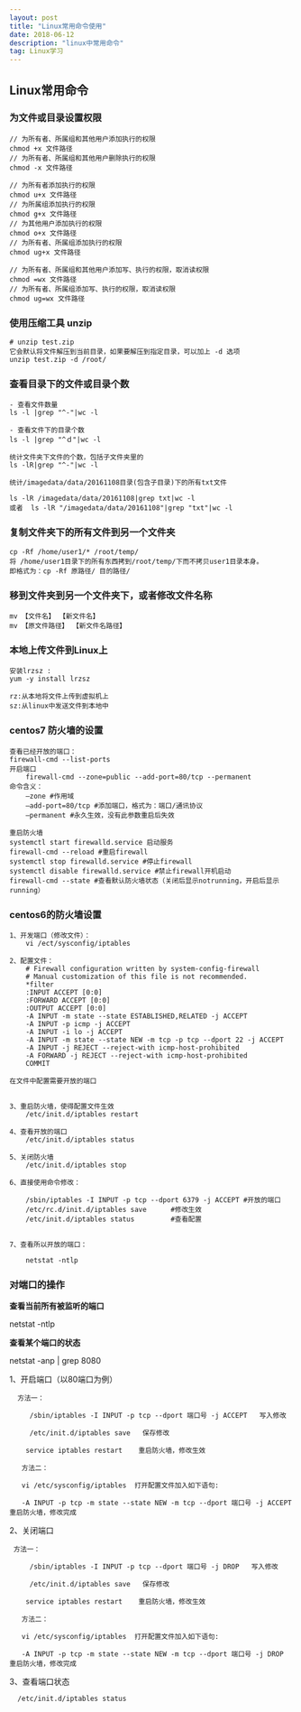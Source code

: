 ```yaml
---
layout: post
title: "Linux常用命令使用"
date: 2018-06-12
description: "linux中常用命令"
tag: Linux学习
---
```



## Linux常用命令

### 为文件或目录设置权限

    // 为所有者、所属组和其他用户添加执行的权限
    chmod +x 文件路径
    // 为所有者、所属组和其他用户删除执行的权限
    chmod -x 文件路径
    
    // 为所有者添加执行的权限
    chmod u+x 文件路径
    // 为所属组添加执行的权限
    chmod g+x 文件路径
    // 为其他用户添加执行的权限
    chmod o+x 文件路径
    // 为所有者、所属组添加执行的权限
    chmod ug+x 文件路径
    
    // 为所有者、所属组和其他用户添加写、执行的权限，取消读权限
    chmod =wx 文件路径
    // 为所有者、所属组添加写、执行的权限，取消读权限
    chmod ug=wx 文件路径

### 使用压缩工具 unzip

    # unzip test.zip 
    它会默认将文件解压到当前目录，如果要解压到指定目录，可以加上 -d 选项 
    unzip test.zip -d /root/ 
    

### 查看目录下的文件或目录个数

    - 查看文件数量
    ls -l |grep "^-"|wc -l
    
    - 查看文件下的目录个数
    ls -l |grep "^ｄ"|wc -l
    
    统计文件夹下文件的个数，包括子文件夹里的　　
    ls -lR|grep "^-"|wc -l
    
    统计/imagedata/data/20161108目录(包含子目录)下的所有txt文件　　
    
    ls -lR /imagedata/data/20161108|grep txt|wc -l   
    或者  ls -lR "/imagedata/data/20161108"|grep "txt"|wc -l
    
### 复制文件夹下的所有文件到另一个文件夹    

    cp -Rf /home/user1/* /root/temp/
    将 /home/user1目录下的所有东西拷到/root/temp/下而不拷贝user1目录本身。
    即格式为：cp -Rf 原路径/ 目的路径/

### 移到文件夹到另一个文件夹下，或者修改文件名称

    mv 【文件名】 【新文件名】
    mv 【原文件路径】 【新文件名路径】
    
### 本地上传文件到Linux上

	安装lrzsz :
	yum -y install lrzsz

	rz:从本地将文件上传到虚拟机上
	sz:从linux中发送文件到本地中
	
### centos7 防火墙的设置

    查看已经开放的端口：
	firewall-cmd --list-ports
    开启端口
    	firewall-cmd --zone=public --add-port=80/tcp --permanent
    命令含义：
    	–zone #作用域
    	–add-port=80/tcp #添加端口，格式为：端口/通讯协议
    	–permanent #永久生效，没有此参数重启后失效
    
    重启防火墙
    systemctl start firewalld.service 启动服务
    firewall-cmd --reload #重启firewall
    systemctl stop firewalld.service #停止firewall
    systemctl disable firewalld.service #禁止firewall开机启动
    firewall-cmd --state #查看默认防火墙状态（关闭后显示notrunning，开启后显示running）

   
### centos6的防火墙设置
   
    1、开发端口（修改文件）：
        vi /ect/sysconfig/iptables
    
    2、配置文件：
        # Firewall configuration written by system-config-firewall
        # Manual customization of this file is not recommended.
        *filter
        :INPUT ACCEPT [0:0]
        :FORWARD ACCEPT [0:0]
        :OUTPUT ACCEPT [0:0]
        -A INPUT -m state --state ESTABLISHED,RELATED -j ACCEPT
        -A INPUT -p icmp -j ACCEPT
        -A INPUT -i lo -j ACCEPT
        -A INPUT -m state --state NEW -m tcp -p tcp --dport 22 -j ACCEPT
        -A INPUT -j REJECT --reject-with icmp-host-prohibited
        -A FORWARD -j REJECT --reject-with icmp-host-prohibited
        COMMIT
    
    在文件中配置需要开放的端口
    
    
    3、重启防火墙，使得配置文件生效
        /etc/init.d/iptables restart
        
    4、查看开放的端口
        /etc/init.d/iptables status
        
    5、关闭防火墙
        /etc/init.d/iptables stop
   
    6、直接使用命令修改：
    
        /sbin/iptables -I INPUT -p tcp --dport 6379 -j ACCEPT #开放的端口
        /etc/rc.d/init.d/iptables save		#修改生效
        /etc/init.d/iptables status			#查看配置

   
    7、查看所以开放的端口：
    
        netstat -ntlp

### 对端口的操作
 
**查看当前所有被监听的端口**

netstat -ntlp

**查看某个端口的状态**

netstat -anp | grep 8080

1、开启端口（以80端口为例）
 
      方法一：
 
         /sbin/iptables -I INPUT -p tcp --dport 端口号 -j ACCEPT   写入修改
 
         /etc/init.d/iptables save   保存修改
 
        service iptables restart    重启防火墙，修改生效
 
       方法二：
 
       vi /etc/sysconfig/iptables  打开配置文件加入如下语句:
 
       -A INPUT -p tcp -m state --state NEW -m tcp --dport 端口号 -j ACCEPT   重启防火墙，修改完成
 
 
2、关闭端口
 
     方法一：
 
         /sbin/iptables -I INPUT -p tcp --dport 端口号 -j DROP   写入修改
 
         /etc/init.d/iptables save   保存修改
 
        service iptables restart    重启防火墙，修改生效
 
       方法二：
 
       vi /etc/sysconfig/iptables  打开配置文件加入如下语句:
 
       -A INPUT -p tcp -m state --state NEW -m tcp --dport 端口号 -j DROP   重启防火墙，修改完成
 
 
3、查看端口状态
 
      /etc/init.d/iptables status